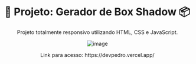 <h1 align="center"> 🚀 Projeto: Gerador de Box Shadow 📦 </h1>
<p align="center"> Projeto totalmente responsivo utilizando HTML, CSS e JavaScript. </p>

<div align="center">

![image](https://github.com/user-attachments/assets/c700cf90-d983-4450-8877-210cbcc0a7b8)

</div>

<p align="center"> Link para acesso: https://devpedro.vercel.app/</p>
